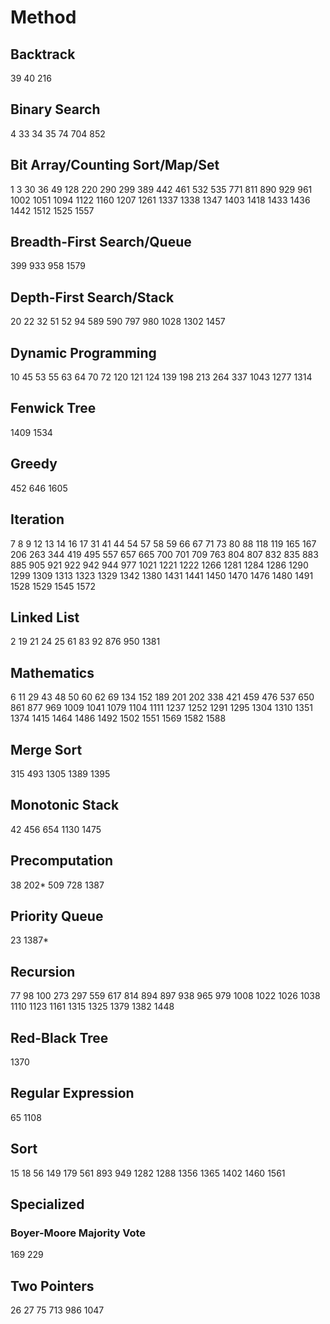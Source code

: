 # Method
## Backtrack
39
40
216
## Binary Search
4
33
34
35
74
704
852
## Bit Array/Counting Sort/Map/Set
1
3
30
36
49
128
220
290
299
389
442
461
532
535
771
811
890
929
961
1002
1051
1094
1122
1160
1207
1261
1337
1338
1347
1403
1418
1433
1436
1442
1512
1525
1557
## Breadth-First Search/Queue
399
933
958
1579
## Depth-First Search/Stack
20
22
32
51
52
94
589
590
797
980
1028
1302
1457
## Dynamic Programming
10
45
53
55
63
64
70
72
120
121
124
139
198
213
264
337
1043
1277
1314
## Fenwick Tree
1409
1534
## Greedy
452
646
1605
## Iteration
7
8
9
12
13
14
16
17
31
41
44
54
57
58
59
66
67
71
73
80
88
118
119
165
167
206
263
344
419
495
557
657
665
700
701
709
763
804
807
832
835
883
885
905
921
922
942
944
977
1021
1221
1222
1266
1281
1284
1286
1290
1299
1309
1313
1323
1329
1342
1380
1431
1441
1450
1470
1476
1480
1491
1528
1529
1545
1572
## Linked List
2
19
21
24
25
61
83
92
876
950
1381
## Mathematics
6
11
29
43
48
50
60
62
69
134
152
189
201
202
338
421
459
476
537
650
861
877
969
1009
1041
1079
1104
1111
1237
1252
1291
1295
1304
1310
1351
1374
1415
1464
1486
1492
1502
1551
1569
1582
1588
## Merge Sort
315
493
1305
1389
1395
## Monotonic Stack
42
456
654
1130
1475
## Precomputation
38
202*
509
728
1387
## Priority Queue
23
1387*
## Recursion
77
98
100
273
297
559
617
814
894
897
938
965
979
1008
1022
1026
1038
1110
1123
1161
1315
1325
1379
1382
1448
## Red-Black Tree
1370
## Regular Expression
65
1108
## Sort
15
18
56
149
179
561
893
949
1282
1288
1356
1365
1402
1460
1561
## Specialized
### Boyer-Moore Majority Vote
169
229
## Two Pointers
26
27
75
713
986
1047
